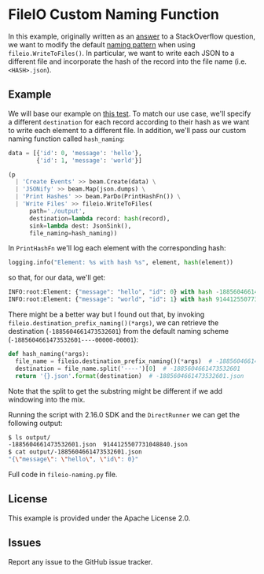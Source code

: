 # FileIO Custom Naming Function

In this example, originally written as an [answer](https://stackoverflow.com/a/59459063/6121516) to a StackOverflow question, we want to modify the default [naming pattern](https://beam.apache.org/releases/pydoc/2.16.0/apache_beam.io.fileio.html?highlight=default_file_naming) when using `fileio.WriteToFiles()`. In particular, we want to write each JSON to a different file and incorporate the hash of the record into the file name (i.e. `<HASH>.json`).

## Example

We will base our example on [this test](https://github.com/apache/beam/blob/master/sdks/python/apache_beam/io/fileio_test.py). To match our use case, we'll specify a different `destination` for each record according to their hash as we want to write each element to a different file. In addition, we'll pass our custom naming function called `hash_naming`:

```python
data = [{'id': 0, 'message': 'hello'},
        {'id': 1, 'message': 'world'}]

(p
  | 'Create Events' >> beam.Create(data) \
  | 'JSONify' >> beam.Map(json.dumps) \
  | 'Print Hashes' >> beam.ParDo(PrintHashFn()) \
  | 'Write Files' >> fileio.WriteToFiles(
      path='./output',
      destination=lambda record: hash(record),
      sink=lambda dest: JsonSink(),
      file_naming=hash_naming))
```

In `PrintHashFn` we'll log each element with the corresponding hash:

```python
logging.info("Element: %s with hash %s", element, hash(element))
```

so that, for our data, we'll get:

```python
INFO:root:Element: {"message": "hello", "id": 0} with hash -1885604661473532601
INFO:root:Element: {"message": "world", "id": 1} with hash 9144125507731048840
```

There might be a better way but I found out that, by invoking `fileio.destination_prefix_naming()(*args)`, we can retrieve the destination (`-1885604661473532601`) from the default naming scheme (`-1885604661473532601----00000-00001`):

```python
def hash_naming(*args):
  file_name = fileio.destination_prefix_naming()(*args)  # -1885604661473532601----00000-00001
  destination = file_name.split('----')[0]  # -1885604661473532601
  return '{}.json'.format(destination)  # -1885604661473532601.json
```

Note that the split to get the substring might be different if we add windowing into the mix.

Running the script with 2.16.0 SDK and the `DirectRunner` we can get the following output:

```bash
$ ls output/
-1885604661473532601.json  9144125507731048840.json
$ cat output/-1885604661473532601.json 
"{\"message\": \"hello\", \"id\": 0}"
```

Full code in `fileio-naming.py` file.

## License

This example is provided under the Apache License 2.0.

## Issues

Report any issue to the GitHub issue tracker.
